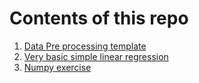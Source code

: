 # Contents of this repo
1. [Data Pre processing template](https://github.com/MehtaManan07/ml-colab/blob/main/data_preprocessing_template.ipynb)
2. [Very basic simple linear regression](https://github.com/MehtaManan07/ml-colab/blob/main/my_simple_linear_regression.ipynb)
3. [Numpy exercise](https://github.com/MehtaManan07/ml-colab/blob/main/Numpy_Exercises.ipynb)
